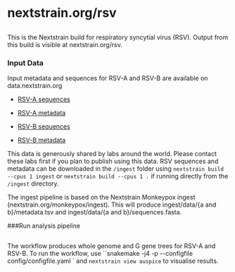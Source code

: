 # nextstrain.org/rsv

##

This is the Nextstrain build for respiratory syncytial virus (RSV). Output from this build is visible at nextstrain.org/rsv.

### Input Data

Input metadata and sequences for RSV-A and RSV-B are available on data.nextstrain.org

* [RSV-A sequences](https://data.nextstrain.org/files/workflows/rsv/a/sequences.fasta.xz)
* [RSV-A metadata](https://data.nextstrain.org/files/workflows/rsv/a/metadata.tsv.gz)

* [RSV-B sequences](https://data.nextstrain.org/files/workflows/rsv/b/sequences.fasta.xz)
* [RSV-B metadata](https://data.nextstrain.org/files/workflows/rsv/a/metadata.tsv.gz)


This data is generously shared by labs around the world. Please contact these labs first if you plan to publish using this data.
RSV sequences and metadata can be downloaded in the ```/ingest``` folder using
```nextstrain build --cpus 1 ingest``` or ```nextstrain build --cpus 1 .``` if running directly from the ```/ingest``` directory.

The ingest pipeline is based on the Nextstrain Monkeypox ingest (nextstrain.org/monkeypox/ingest). 
This will produce ingest/data/{a and b}/metadata.tsv and ingest/data/{a and b}/sequences.fasta.


###Run analysis pipeline

##

The workflow produces whole genome and G gene trees for RSV-A and RSV-B. 
To run the workflow, use ``snakemake -j4 -p --configfile config/configfile.yaml ` and ```nextstrain view auspice``` to visualise results.

##


